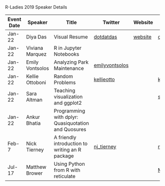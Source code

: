 R-Ladies 2019 Speaker Details

|Event Date| Speaker | Title| Twitter | Website | Github|
|------------| ----------|-------|----------|---------|--------|
|Jan-22 | Diya Das |Visual Resume|[dotdatdas](https://twitter.com/dotdatdas)| [website](https://diyadas.github.io/)|[diyadas](https://github.com/diyadas)|
|Jan-22|Viviana Marquez|R in Jupyter Notebooks||||
|Jan-22|Emily Vontsolos|Analyzing Park Maintenance|[emilyvontsolos](https://twitter.com/emilyvontsolos?lang=en)|||
|Jan-22|Kellie Ottoboni|Random Problems|[kellieotto](https://twitter.com/kellieotto?ref_src=twsrc%5Egoogle%7Ctwcamp%5Eserp%7Ctwgr%5Eauthor)||[kellieottoboni](http://www.kellieottoboni.com/)
|Jan-22|Sara Altman|Teaching visualization and ggplot2|||[skaltman](https://github.com/skaltman)|
|Jan-22|Ankur Bhatia|Programming with dplyr: Quasiquotation and Quosures||||
|Feb-7|Nick Tierney|A friendly introduction to writing an R package|[nj_tierney](https://twitter.com/nj_tierney)||[njtierney](https://github.com/njtierney)|
|Jul-17|Matthew Brower|Using Python from R with reticulate|||[MatthewBrower](https://github.com/MatthewBrower)|
